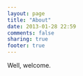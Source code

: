 ```yaml
---
layout: page
title: "About"
date: 2013-01-28 22:59
comments: false
sharing: true
footer: true
---
```


Well, welcome.